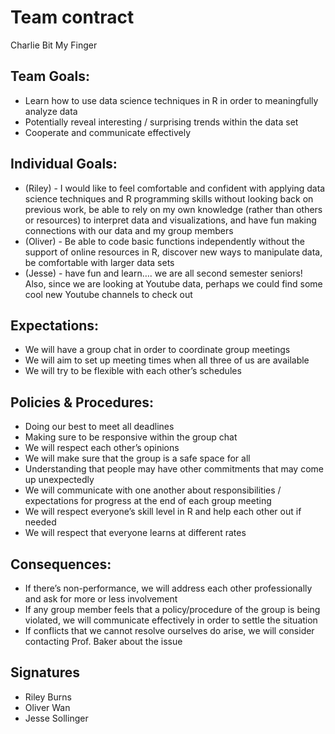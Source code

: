 Team contract
================
Charlie Bit My Finger

## Team Goals:

-   Learn how to use data science techniques in R in order to
    meaningfully analyze data
-   Potentially reveal interesting / surprising trends within the data
    set
-   Cooperate and communicate effectively

## Individual Goals:

-   (Riley) - I would like to feel comfortable and confident with
    applying data science techniques and R programming skills without
    looking back on previous work, be able to rely on my own knowledge
    (rather than others or resources) to interpret data and
    visualizations, and have fun making connections with our data and my
    group members
-   (Oliver) - Be able to code basic functions independently without the
    support of online resources in R, discover new ways to manipulate
    data, be comfortable with larger data sets
-   (Jesse) - have fun and learn…. we are all second semester seniors!
    Also, since we are looking at Youtube data, perhaps we could find
    some cool new Youtube channels to check out

## Expectations:

-   We will have a group chat in order to coordinate group meetings
-   We will aim to set up meeting times when all three of us are
    available
-   We will try to be flexible with each other’s schedules

## Policies & Procedures:

-   Doing our best to meet all deadlines
-   Making sure to be responsive within the group chat
-   We will respect each other’s opinions
-   We will make sure that the group is a safe space for all
-   Understanding that people may have other commitments that may come
    up unexpectedly
-   We will communicate with one another about responsibilities /
    expectations for progress at the end of each group meeting
-   We will respect everyone’s skill level in R and help each other out
    if needed
-   We will respect that everyone learns at different rates

## Consequences:

-   If there’s non-performance, we will address each other
    professionally and ask for more or less involvement
-   If any group member feels that a policy/procedure of the group is
    being violated, we will communicate effectively in order to settle
    the situation
-   If conflicts that we cannot resolve ourselves do arise, we will
    consider contacting Prof. Baker about the issue

## Signatures

-   Riley Burns
-   Oliver Wan
-   Jesse Sollinger
